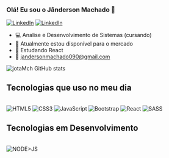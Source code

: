 ### Olá! Eu sou o Jânderson Machado 👋
[![LinkedIn](https://img.shields.io/badge/LinkedIn-0077B5?style=for-the-badge&logo=linkedin&logoColor=white)](https://www.linkedin.com/in/j%C3%A2nderson-machado-082b54259/) 
[![LinkedIn](https://img.shields.io/badge/LinkedIn-0077B5?style=for-the-badge&logo=linkedin&logoColor=white)](mailto:jandersonmachado090@gmail.com) 
- 💻 Analise e Desenvolvimento de Sistemas (cursando)
- 🔭 Atualmente estou disponível para o mercado
- 🌱 Estudando React
- 📧 jandersonmachado090@gmail.com

![jotaMch GitHub stats](https://github-readme-stats.vercel.app/api?username=jotaMch&show_icons=true&theme=merko)


## Tecnologias que uso no meu dia
<div style="display: inline-block"><br/>
          <img aling="center" src="https://img.shields.io/badge/HTML5-E34F26?style=for-the-badge&logo=html5&logoColor=white" alt="HTML5"/>                    
          <img aling="center" src="https://img.shields.io/badge/CSS3-1572B6?style=for-the-badge&logo=css3&logoColor=white" alt="CSS3"/>          
          <img aling="center" src="https://img.shields.io/badge/JavaScript-F7DF1E?style=for-the-badge&logo=javascript&logoColor=black" alt="JavaScript"/>          
          <img aling="center" src="https://img.shields.io/badge/Bootstrap-563D7C?style=for-the-badge&logo=bootstrap&logoColor=white" alt="Bootstrap"/>          
          <img aling="center" src="https://img.shields.io/badge/React-20232A?style=for-the-badge&logo=react&logoColor=61DAFB" alt="React"/>
          <img aling="center" src="https://img.shields.io/badge/Sass-CC6699?style=for-the-badge&logo=sass&logoColor=white" alt="SASS"/>
</div>


## Tecnologias em Desenvolvimento
<div style="display: inline-block"><br/>
          <img aling="center" src="https://img.shields.io/badge/Node.js-43853D?style=for-the-badge&logo=node.js&logoColor=white" alt="NODE>JS"/>            
</div>
